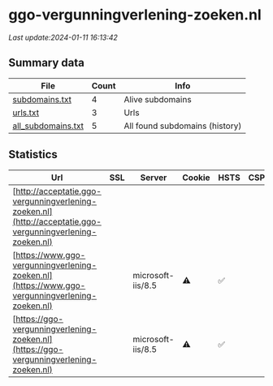 # ggo-vergunningverlening-zoeken.nl
*Last update:2024-01-11 16:13:42*
## Summary data
| File       | Count | Info |
|------------|-------|------|
|[subdomains.txt](/data/ggo-vergunningverlening-zoeken/subdomains.txt)|4|Alive subdomains|
|[urls.txt](/data/ggo-vergunningverlening-zoeken/urls.txt)|3|Urls|
|[all_subdomains.txt](/data/ggo-vergunningverlening-zoeken/all_subdomains.txt)|5|All found subdomains (history)|
## Statistics
| Url | SSL | Server | Cookie | HSTS | CSP | XFO | XXP | RP | Tech |
|------------|-------|------|------|------|------|------|------|------|------|
|[http://acceptatie.ggo-vergunningverlening-zoeken.nl](http://acceptatie.ggo-vergunningverlening-zoeken.nl)| | | | | | | |:white_check_mark: | || |
|[https://www.ggo-vergunningverlening-zoeken.nl](https://www.ggo-vergunningverlening-zoeken.nl)| |microsoft-iis/8.5|:warning: |:white_check_mark: | | | | |:white_check_mark: | |HSTS IIS:8.5 Microso...| |
|[https://ggo-vergunningverlening-zoeken.nl](https://ggo-vergunningverlening-zoeken.nl)| |microsoft-iis/8.5|:warning: |:white_check_mark: | | | | |:white_check_mark: | |HSTS IIS:8.5 Microso...| |